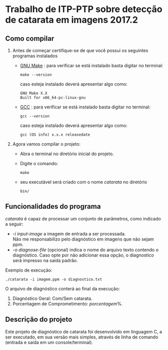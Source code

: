 # Trabalho de ITP-PTP sobre detecção de catarata em imagens 2017.2

## Como compilar

1. Antes de começar certifique-se de que você possui os seguintes programas instalados
	- [GNU Make](https://www.gnu.org/software/make/) : para verificar se está instalado basta digitar no terminal:
		
		  make --version


	  caso esteja instalado deverá apresentar algo como:
		
		  GNU Make X.X
		  Built for x86_64-pc-linux-gnu


	- [GCC](https://gcc.gnu.org/) : para verificar se está instalado basta digitar no terminal:

		  gcc --version


	  caso esteja instalado deverá apresentar algo como:

		  gcc (OS info) x.x.x releasedate



2. Agora vamos compilar o projeto:
	- Abra o terminal no diretório inicial do projeto.
	- Digite o comando:
		
		  make

	- seu executável será criado com o nome _catarata_ no diretório

		  bin/

## Funcionalidades do programa

_catarata_ é capaz de processar um conjunto de parâmetros, como indicado a  seguir:
- _-i_ _input-image_ a  imagem de entrada a  ser processada.
	<aside class="notice">
	Não me responsabilizo pelo diagnóstico em imagens que não sejam ppm.
	</aside>
- _-o_ _diagnose-file_ (opcional) indica o nome do arquivo texto contendo o diagnóstico. Caso opte por não adicionar essa opção, o diagnostico será impresso na saída padrão.

Exemplo de execução: 

	./catarata -i imagem.ppm -o diagnostico.txt

O arquivo de diagnóstico conterá ao final da execução:
1. Diagnóstico Geral: Com/Sem catarata.
2. Porcentagem de Comprometimento: _porcentagem_%.

## Descrição do projeto

Este projeto de diagnóstico de catarata foi desenvolvido em linguagem C, a ser executado, em sua versão mais simples, através de linha de comando (entrada e saída em um console/terminal). 